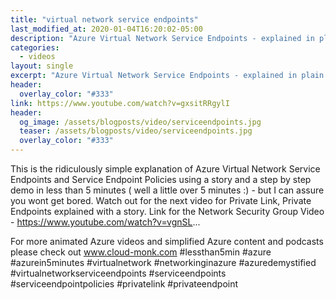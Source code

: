 ```yaml
---
title: "virtual network service endpoints"
last_modified_at: 2020-01-04T16:20:02-05:00
description: "Azure Virtual Network Service Endpoints - explained in plain English with a story and demo"
categories:
  - videos
layout: single
excerpt: "Azure Virtual Network Service Endpoints - explained in plain English with a story and demo"
header:
  overlay_color: "#333"
link: https://www.youtube.com/watch?v=gxsitRRgylI
header:
  og_image: /assets/blogposts/video/serviceendpoints.jpg
  teaser: /assets/blogposts/video/serviceendpoints.jpg
  overlay_color: "#333"
---
```



This is the ridiculously simple explanation of Azure Virtual Network Service Endpoints and Service Endpoint Policies using a story and a step by step demo in less than 5 minutes ( well a little over 5 minutes :) - but I can assure you wont get bored. Watch out for the next video for Private Link, Private Endpoints explained with a story. 
Link for the Network Security Group Video - https://www.youtube.com/watch?v=vgnSL... 

For more animated Azure videos and simplified Azure content and podcasts please check out www.cloud-monk.com #lessthan5min #azure #azurein5minutes #virtualnetwork #networkinginazure #azuredemystified #virtualnetworkserviceendpoints #serviceendpoints #serviceendpointpolicies #privatelink #privateendpoint